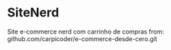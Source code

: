# SiteNerd
Site e-commerce nerd com carrinho de compras from: github.com/carpicoder/e-commerce-desde-cero.git
